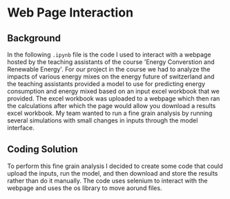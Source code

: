 # Web Page Interaction
## Background
In the following `.ipynb` file is the code I used to interact with a webpage hosted by the teaching assistants of the course 'Energy Converstion and Renewable Energy'.
For our project in the course we had to analyze the impacts of various energy mixes on the energy future of switzerland and the teaching assistants provided a model to use for predicting energy consumption and energy mixed based on an input excel workbook that we provided.
The excel workbook was uploaded to a webpage which then ran the calculations after which the page would allow you download a results excel workbook. 
My team wanted to run a fine grain analysis by running several simulations with small changes in inputs through the model interface.

## Coding Solution
To perform this fine grain analysis I decided to create some code that could upload the inputs, run the model, and then download and store the results rather than do it manually.
The code uses selenium to interact with the webpage and uses the os library to move aorund files.